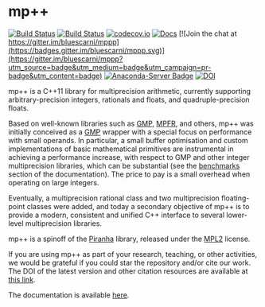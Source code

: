 # mp++

[![Build Status](https://img.shields.io/travis/bluescarni/mppp/master.svg?logo=travis&style=for-the-badge)](https://travis-ci.org/bluescarni/mppp)
[![Build Status](https://img.shields.io/appveyor/ci/bluescarni/mppp/master.svg?logo=appveyor&style=for-the-badge)](https://ci.appveyor.com/project/bluescarni/mppp)
[![codecov.io](https://codecov.io/github/bluescarni/mppp/coverage.svg?branch=master)](https://codecov.io/github/bluescarni/mppp?branch=master)
[![Docs](https://media.readthedocs.org/static/projects/badges/passing.svg)](http://bluescarni.github.io/mppp/)
[![Join the chat at https://gitter.im/bluescarni/mppp](https://badges.gitter.im/bluescarni/mppp.svg)](https://gitter.im/bluescarni/mppp?utm_source=badge&utm_medium=badge&utm_campaign=pr-badge&utm_content=badge)
[![Anaconda-Server Badge](https://anaconda.org/conda-forge/mppp/badges/version.svg)](https://anaconda.org/conda-forge/mppp)
[![DOI](https://zenodo.org/badge/66504757.svg)](https://doi.org/10.5281/zenodo.1043579)

mp++ is a C++11 library for multiprecision arithmetic, currently supporting arbitrary-precision integers,
rationals and floats, and quadruple-precision floats.

Based on well-known libraries such as [GMP](https://gmplib.org/), [MPFR](https://www.mpfr.org), and others,
mp++ was initially conceived as a [GMP](https://gmplib.org/) wrapper with a special focus on performance with
small operands. In particular, a small buffer optimisation and custom implementations of basic mathematical primitives are
instrumental in achieving a performance increase, with respect to GMP and other integer multiprecision libraries, which can be
substantial (see the [benchmarks](https://bluescarni.github.io/mppp/benchmarks.html) section of the documentation).
The price to pay is a small overhead when operating on large integers.

Eventually, a multiprecision rational class and two multiprecision floating-point classes were added, and today a secondary objective
of mp++ is to provide a modern, consistent and unified C++ interface to several lower-level multiprecision libraries.

mp++ is a spinoff of the [Piranha](https://github.com/bluescarni/piranha) library, released under the
[MPL2](https://www.mozilla.org/en-US/MPL/2.0/FAQ/) license.

If you are using mp++ as part of your research, teaching, or other activities, we would be grateful if you could star
the repository and/or cite our work. The DOI of the latest version and other citation resources are available
at [this link](https://doi.org/10.5281/zenodo.1043579).

The documentation is available [here](https://bluescarni.github.io/mppp/).
